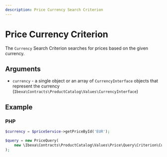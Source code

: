 ```yaml
---
description: Price Currency Search Criterion
---
```


# Price Currency Criterion

The `Currency` Search Criterion searches for prices based on the given currency.

## Arguments

- `currency` - a single object or an array of `CurrencyInterface` objects that represent the currency (`Ibexa\Contracts\ProductCatalog\Values\CurrencyInterface`)

## Example

### PHP

``` php
$currency = $priceService->getPriceById('EUR');

$query = new PriceQuery(
    new \Ibexa\Contracts\ProductCatalog\Values\Price\Query\Criterion\Currency($currency)
);
```
